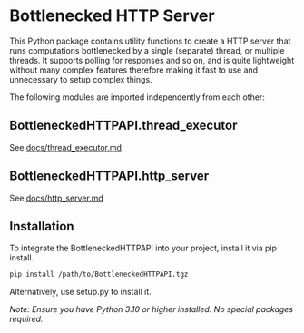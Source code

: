 # Bottlenecked HTTP Server

This Python package contains utility functions to create a HTTP server that runs computations bottlenecked by a single (separate) thread, or multiple threads. It supports polling for responses and so on, and is quite lightweight without many complex features therefore making it fast to use and unnecessary to setup complex things.

The following modules are imported independently from each other:

## BottleneckedHTTPAPI.thread_executor
See [docs/thread_executor.md](docs/thread_executor.md)

## BottleneckedHTTPAPI.http_server
See [docs/http_server.md](docs/http_server.md)

## Installation

To integrate the BottleneckedHTTPAPI into your project, install it via pip install.

```bash
pip install /path/to/BottleneckedHTTPAPI.tgz
```

Alternatively, use setup.py to install it.

*Note: Ensure you have Python 3.10 or higher installed. No special packages required.*